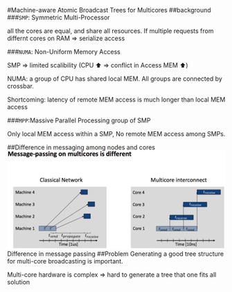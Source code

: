 #Machine-aware Atomic Broadcast Trees for Multicores
##background
###`SMP`: Symmetric Multi-Processor 

all the cores are equal, and share all resources. 
If multiple requests from differnt cores on RAM => serialize access

###`NUMA`: Non-Uniform Memory Access

SMP => limited scalibility (CPU :arrow_up: => conflict in Access MEM :arrow_up:)

NUMA: a group of CPU has shared local MEM. All groups are connected by crossbar.

Shortcoming: latency of remote MEM access is much longer than local MEM access

###`MPP`:Massive Parallel Processing
group of SMP

Only local MEM access within a SMP, No remote MEM access among SMPs.

##Difference in messaging among nodes and cores
![Difference in message passing](multicore-message.png)Difference in message passing
##Problem
Generating a good tree structure for multi-core broadcasting is important.

Multi-core hardware is complex => hard to generate a tree that one fits all solution
